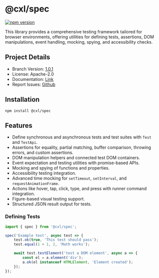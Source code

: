 # @cxl/spec 
	
[![npm version](https://badge.fury.io/js/%40cxl%2Fspec.svg)](https://badge.fury.io/js/%40cxl%2Fspec)

This library provides a comprehensive testing framework tailored for browser environments, offering utilities for defining tests, assertions, DOM manipulations, event handling, mocking, spying, and accessibility checks.

## Project Details

-   Branch Version: [1.0.1](https://npmjs.com/package/@cxl/spec/v/1.0.1)
-   License: Apache-2.0
-   Documentation: [Link](https://cxlio.github.io/open/spec)
-   Report Issues: [Github](https://github.com/cxlio/open/issues)

## Installation

	npm install @cxl/spec

## Features

-   Define synchronous and asynchronous tests and test suites with `Test` and `TestApi`.
-   Assertions for equality, partial matching, buffer comparison, throwing errors, and custom assertions.
-   DOM manipulation helpers and connected test DOM containers.
-   Event expectation and testing utilities with promise-based APIs.
-   Mocking and spying of functions and properties.
-   Accessibility testing integration.
-   Advanced time mocking for `setTimeout`, `setInterval`, and `requestAnimationFrame`.
-   Actions like hover, tap, click, type, and press with runner command integration.
-   Figure-based visual testing support.
-   Structured JSON result output for tests.

### Defining Tests

```ts
import { spec } from '@cxl/spec';

spec('Example test', async test => {
	test.ok(true, 'This test should pass');
	test.equal(1 + 1, 2, 'Math works');

	await test.testElement('test a DOM element', async a => {
		const el = a.element('div');
		a.ok(el instanceof HTMLElement, 'Element created');
	});
});
```
